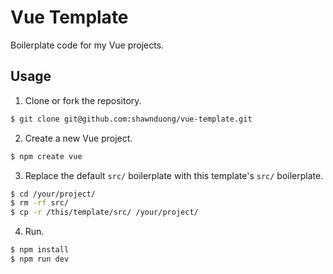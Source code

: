 # Vue Template

Boilerplate code for my Vue projects.

## Usage

1. Clone or fork the repository.

```sh
$ git clone git@github.com:shawnduong/vue-template.git
```

2. Create a new Vue project.

```sh
$ npm create vue
```

3. Replace the default `src/` boilerplate with this template's `src/` boilerplate.

```sh
$ cd /your/project/
$ rm -rf src/
$ cp -r /this/template/src/ /your/project/
```

4. Run.

```sh
$ npm install
$ npm run dev
```
